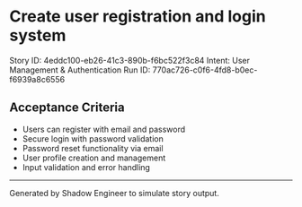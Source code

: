 # Create user registration and login system

Story ID: 4eddc100-eb26-41c3-890b-f6bc522f3c84
Intent: User Management & Authentication
Run ID: 770ac726-c0f6-4fd8-b0ec-f6939a8c6556

## Acceptance Criteria
- Users can register with email and password
- Secure login with password validation
- Password reset functionality via email
- User profile creation and management
- Input validation and error handling

---
Generated by Shadow Engineer to simulate story output.
